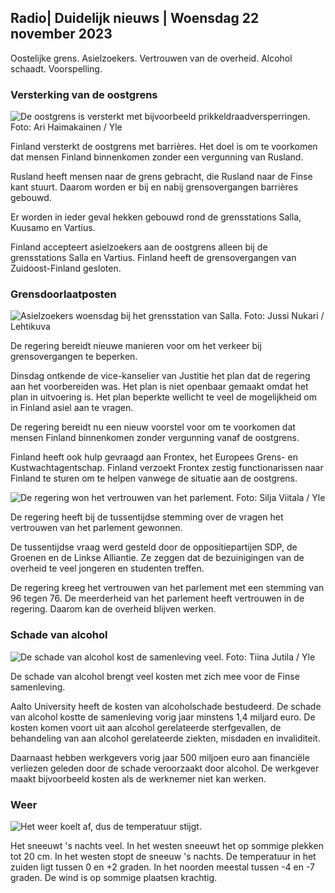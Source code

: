## Radio\| Duidelijk nieuws \| Woensdag 22 november 2023

Oostelijke grens. Asielzoekers. Vertrouwen van de overheid. Alcohol schaadt. Voorspelling.

### Versterking van de oostgrens

![De oostgrens is versterkt met bijvoorbeeld prikkeldraadversperringen. Foto: Ari Haimakainen / Yle](https://images.cdn.yle.fi/image/upload/c_crop,h_3078,w_5472,x_0,y_157/ar_1.7777777777777777,c_fill,g_faces,h_675,w_1200/dpr_1.0/q_auto:eco/f_auto/fl_lossy/v1700489748/39-1203622655b691ed016a)

Finland versterkt de oostgrens met barrières. Het doel is om te voorkomen dat mensen Finland binnenkomen zonder een vergunning van Rusland.

Rusland heeft mensen naar de grens gebracht, die Rusland naar de Finse kant stuurt. Daarom worden er bij en nabij grensovergangen barrières gebouwd.

Er worden in ieder geval hekken gebouwd rond de grensstations Salla, Kuusamo en Vartius.

Finland accepteert asielzoekers aan de oostgrens alleen bij de grensstations Salla en Vartius. Finland heeft de grensovergangen van Zuidoost-Finland gesloten.

### Grensdoorlaatposten

![Asielzoekers woensdag bij het grensstation van Salla. Foto: Jussi Nukari / Lehtikuva](https://images.cdn.yle.fi/image/upload/c_crop,h_2879,w_5119,x_0,y_429/ar_1.7777777777777777,c_fill,g_faces,h_675,w_1200/dpr_1.0/q_auto:eco/f_auto/fl_lossy/v1700655653/39-1204918655df1f3cef50)

De regering bereidt nieuwe manieren voor om het verkeer bij grensovergangen te beperken.

Dinsdag ontkende de vice-kanselier van Justitie het plan dat de regering aan het voorbereiden was. Het plan is niet openbaar gemaakt omdat het plan in uitvoering is. Het plan beperkte wellicht te veel de mogelijkheid om in Finland asiel aan te vragen.

De regering bereidt nu een nieuw voorstel voor om te voorkomen dat mensen Finland binnenkomen zonder vergunning vanaf de oostgrens.

Finland heeft ook hulp gevraagd aan Frontex, het Europees Grens- en Kustwachtagentschap. Finland verzoekt Frontex zestig functionarissen naar Finland te sturen om te helpen vanwege de situatie aan de oostgrens.

![De regering won het vertrouwen van het parlement. Foto: Silja Viitala / Yle](https://images.cdn.yle.fi/image/upload/c_crop,h_2241,w_3983,x_0,y_325/ar_1.7777777777777777,c_fill,g_faces,h_675,w_1200/dpr_1.0/q_auto:eco/f_auto/fl_lossy/v1696934704/39-118409465252a7d6dc9d)

De regering heeft bij de tussentijdse stemming over de vragen het vertrouwen van het parlement gewonnen.

De tussentijdse vraag werd gesteld door de oppositiepartijen SDP, de Groenen en de Linkse Alliantie. Ze zeggen dat de bezuinigingen van de overheid te veel jongeren en studenten treffen.

De regering kreeg het vertrouwen van het parlement met een stemming van 96 tegen 76. De meerderheid van het parlement heeft vertrouwen in de regering. Daarom kan de overheid blijven werken.

### Schade van alcohol

![De schade van alcohol kost de samenleving veel. Foto: Tiina Jutila / Yle](https://images.cdn.yle.fi/image/upload/c_crop,h_2944,w_5235,x_0,y_312/ar_1.7777777777777777,c_fill,g_faces,h_675,w_1200/dpr_1.0/q_auto:eco/f_auto/fl_lossy/v1700406169/39-1203003655a1febe291f)

De schade van alcohol brengt veel kosten met zich mee voor de Finse samenleving.

Aalto University heeft de kosten van alcoholschade bestudeerd. De schade van alcohol kostte de samenleving vorig jaar minstens 1,4 miljard euro. De kosten komen voort uit aan alcohol gerelateerde sterfgevallen, de behandeling van aan alcohol gerelateerde ziekten, misdaden en invaliditeit.

Daarnaast hebben werkgevers vorig jaar 500 miljoen euro aan financiële verliezen geleden door de schade veroorzaakt door alcohol. De werkgever maakt bijvoorbeeld kosten als de werknemer niet kan werken.

### Weer

![Het weer koelt af, dus de temperatuur stijgt.](https://images.cdn.yle.fi/image/upload/c_crop,h_1080,w_1919,x_0,y_0/ar_1.7777777777777777,c_fill,g_faces,h_675,w_1200/dpr_1.0/q_auto:eco/f_auto/fl_lossy/v1700671048/39-1205140655e2e229bced)

Het sneeuwt 's nachts veel. In het westen sneeuwt het op sommige plekken tot 20 cm. In het westen stopt de sneeuw 's nachts. De temperatuur in het zuiden ligt tussen 0 en +2 graden. In het noorden meestal tussen -4 en -7 graden. De wind is op sommige plaatsen krachtig.